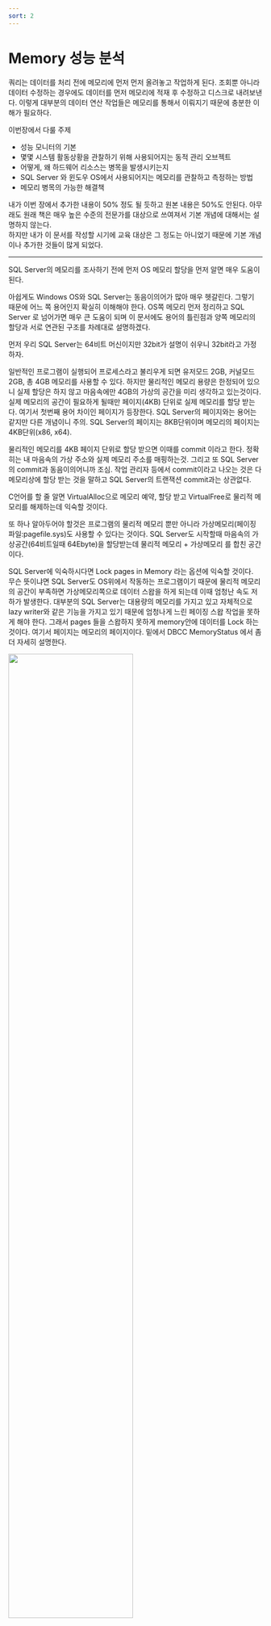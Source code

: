 ```yaml
---
sort: 2
---
```


# Memory 성능 분석
쿼리는 데이터를 처리 전에 메모리에 먼저 먼저 올려놓고 작업하게 된다. 조회뿐 아니라 데이터 수정하는 경우에도 데이터를 먼저 메모리에 적재 후 수정하고 디스크로 내려보낸다. 
이렇게 대부분의 데이터 연산 작업들은 메모리를 통해서 이뤄지기 때문에 충분한 이해가 필요하다.

이번장에서 다룰 주제

* 성능 모니터의 기본
* 몇몇 시스템 활동상황을 관찰하기 위해 사용되어지는 동적 관리 오브젝트
* 어떻게, 왜 하드웨어 리소스는 병목을 발생시키는지
* SQL Server 와 윈도우 OS에서 사용되어지는 메모리를 관찰하고 측정하는 방법
* 메모리 병목의 가능한 해결책

내가 이번 장에서 추가한 내용이 50% 정도 될 듯하고 원본 내용은 50%도 안된다. 아무래도 원래 책은 매우 높은 수준의 전문가를 대상으로 쓰여져서 기본 개념에 대해서는 설명하지 않는다.  
하지만 내가 이 문서를 작성할 시기에 교육 대상은 그 정도는 아니었기 때문에 기본 개념이나 추가한 것들이 많게 되었다.

----------------------------

SQL Server의 메모리를 조사하기 전에 먼저 OS 메모리 할당을 먼저 알면 매우 도움이 된다.  

아쉽게도 Windows OS와 SQL Server는 동음이의어가 많아 매우 헷갈린다. 그렇기 때문에 어느 쪽 용어인지 확실히 이해해야 한다.
OS쪽 메모리 먼저 정리하고 SQL Server 로 넘어가면 매우 큰 도움이 되며 이 문서에도 용어의 틀린점과 양쪽 메모리의 할당과 서로 연관된 구조를 차례대로 설명하겠다.

먼저 우리 SQL Server는 64비트 머신이지만 32bit가 설명이 쉬우니 32bit라고 가정하자.

일반적인 프로그램이 실행되어 프로세스라고 불리우게 되면 유저모드 2GB, 커널모드 2GB, 총 4GB 메모리를 사용할 수 있다.
하지만 물리적인 메모리 용량은 한정되어 있으니 실제 할당은 하지 않고 마음속에만 4GB의 가상의 공간을 미리 생각하고 있는것이다.
실제 메모리의 공간이 필요하게 될때만 페이지(4KB) 단위로 실제 메모리를 할당 받는다. 여기서 첫번째 용어 차이인 페이지가 등장한다.
SQL Server의 페이지와는 용어는 같지만 다른 개념이니 주의. SQL Server의 페이지는 8KB단위이며 메모리의 페이지는 4KB단위(x86, x64).

물리적인 메모리를 4KB 페이지 단위로 할당 받으면 이때를 commit 이라고 한다. 정확히는 내 마음속의 가상 주소와 실제 메모리 주소를 매핑하는것. 그리고 또 SQL Server의 commit과 동음이의어니까 조심. 작업 관리자 등에서 commit이라고 나오는 것은 다 메모리상에 할당 받는 것을 말하고 SQL Server의 트랜잭션 commit과는 상관없다.

C언어를 할 줄 알면 VirtualAlloc으로 메모리 예약, 할당 받고 VirtualFree로 물리적 메모리를 해제하는데 익숙할 것이다.

또 하나 알아두어야 할것은 프로그램의 물리적 메모리 뿐만 아니라 가상메모리(페이징 파일:pagefile.sys)도 사용할 수 있다는 것이다. SQL Server도 시작할때 마음속의 가상공간(64비트일때 64Ebyte)을 할당받는데 물리적 메모리 + 가상메모리 를 합친 공간이다.  

SQL Server에 익숙하시다면 Lock pages in Memory 라는 옵션에 익숙할 것이다.  
무슨 뜻이냐면 SQL Server도 OS위에서 작동하는 프로그램이기 때문에 물리적 메모리의 공간이 부족하면 가상메모리쪽으로 데이터 스왑을 하게 되는데 이때 엄청난 속도 저하가 발생한다. 대부분의 SQL Server는 대용량의 메모리를 가지고 있고 자체적으로 lazy writer와 같은 기능을 가지고 있기 때문에 엄청나게 느린 페이징 스왑 작업을 못하게 해야 한다. 그래서 pages 들을 스왑하지 못하게 memory안에 데이터를 Lock 하는것이다. 여기서 페이지는 메모리의 페이지이다.
밑에서 DBCC MemoryStatus 에서 좀더 자세히 설명한다.

<img src = "image/TaskManager.png" width="70%">  

작업 관리자의 Commit Size라는 열에서 실제 SQL Server가 차지하고 있는 메모리 용량을 볼수 있다. 여기의 commit 도 메모리의 용어.  
제목 열을 오른쪽 클릭하면 select column 이 나오고 commit size 항목도 추가해야 볼수 있음

-------------------------------------------------------------------------------------------------------------------

## 2.1 성능 모니터
성능 모니터는 CPU, Memory, Disk, Network의 자세한 활동 데이터를 측정하는 Windows OS의 기본 도구이다.
또한 SQL Server 2014에서는 추가적인 기능을 성능 모니터를 통해 사용 가능하기도 한다.  
단 VM에서 측정하는 값은 논리적인 VM 각각의 데이터이기 때문에 물리적 서버의 데이터가 아니다. 정확한 데이터가 아니기 때문에 주의.

시스템 실시간 활동데이터를 그래프로 바로 볼 수도 있고, data collector set 이라는 파일로 저장할 수도 있다.  
실서버에서는 파일로 저장하는게 오버헤드가 더 적기 때문에 보다 선호하는 방법. 

명령도구(cmd.exe)에서 perfmon 이라고 치면 성능 모니터가 실행됨.

## 2.2 동적 관리 오브젝트
내부적으로 동적관리오브젝트(DMO)를 사용하는 동적관리뷰(DMV)와 동적 관리함수(DMF)라는 형태로 SQL Server에서도 성능모니터의 실시간 스냅샷 데이터를 제공한다.

sys.dm_os_performance_counters dmv는 쿼리로 SQL Server의 카운터를 쿼리로 볼수 있게 해준다. 아래는 Login/sec 예제
```sql
SELECT cntr_value
    , cntr_type
FROM sys.dm_os_performance_counters
WHERE object_name = 'SQLServer:General Statistics'
    AND counter_name = 'Logins/sec';
```        
이때 cntr_value 는 현재까지 누적치이고 cntr_type은 각각의 카운터를 가르키는 정수값이다. [여기](https://docs.microsoft.com/ko-kr/windows/win32/wmisdk/wmi-performance-counter-types?redirectedfrom=MSDN) 서 참조 가능

sys.dm_os_wait_stats 는 다양한 대기 상태의 누적치. 대기상태를 아는 것은 병목의 원인을 알수있는 가장 쉬운 방법이다.
```sql
SELECT TOP (10) dows.*
FROM sys.dm_os_wait_stats AS dows
ORDER BY dows.wait_time_ms DESC;
```

Microsoft에서 [대기상태](http://bit.ly/1e1I38f) 찾기.


## 2.3 하드웨어 리소스 병목
일반적으로 다음 4개의 하드웨어 리소스를 살펴보고 병목을 알수 있다.
* 메모리
* Disk I/O
* CPU
* Network

### 병목 알아내기
하드웨어 리소스간의 병목에는 서로 밀접한 관계가 있다. 예를 들면 CPU병목은 과도한 페이징(메모리 병목)이나 디스크 속도 저하(디스크병목)같은 증상도 동시에 유발한다.
또한 시스템 메모리가 부족할때도 과도한 페이징이 디스크에 엄청난 압박을 가한다. 이때 CPU를 더 빠른 것으로 교체하는것은 약간의 좋은 해결책이 될수 있겠지만 최적의 방법은 아니다. 메모리 증설이 디스크/CPU의 압박을 줄여주기 때문에 좀더 적절한 해결방법이다.
    
    병목 식별 방법
    - 가장좋은 방법 : 처리를 완료하기 위해 한 리소스가 다른 리소스를 기다리는지 알아내는 법
    - 두번째 방법 : 응답시간과 용량을 조사해 알아내기
         예를 들면 벤더가 제시한 대역폭과 용량을 알기. 그 이상을 넘으면 과도한 로드라고 할수 있다. 

    모든 하드웨어 리소스가 쿼리로 조회 가능한 성능 카운터들을 가지고 있는건 아니지만 사용을 표시하는 카운터는 대부분의 리소스에 존재.

    예) 메모리는 그러한 카운터는 없지만 큰 숫자의 하드 페이지 폴트는 물리적 메모리의 한계가 부족하다는 것을 의미. (pages/sec, page faults/sec) 

    CPU나 디스크과 같은 다른 리소스들도 대부분 queue 수치 카운터가 존재한다.

병목 해결 방법


    일단 병목을 발견하면 다음 두가지 방법중 하나를 선택할 수 있다.
        - 하드웨어 리소스를 증설
        - 리소스를 사용하는 방법을 교정(쿼리 튜닝과 같은)



## 2.4 메모리 병목 분석
메모리 병목 현상은 시스템의 다른 리소스에도 문제를 발생.  

    예) SQL Server가 버퍼 캐시가 부족하게 되면
        - SQL Server의 프로세스(lazy writer같은)는 충분한 여유 내부 메모리페이지를 유지하기 위하여 과도하게 작동한다.
        - 이는 과도한 CPU 사용률
        - 메모리 페이지를 디스크에 쓰려하는 추가적인 물리적 disk I/O를 발생

* SQL Server 메모리 관리
    SQL Server의 메모리 구성
        - 데이터베이스용 메모리
        - 데이터용 메모리 요구사항
        - 쿼리 실행계획
        - 버퍼풀이라고 불리는 대량의 메모리 풀

메모리 풀은 8KB 버퍼들의 컬렉션.
데이터 페이지, 플랜 캐시 페이지, 프리 페이지와 같은 다양한 페이지 존재
SQL server는 동적으로 메모리 풀 크기를 늘리거나 줄임.

<img src = "image/MemoryConfig2.png" width="60%">   

SSMS에서 세팅방법 서버등록정보/메모리


동적 메모리 범위 두개의 구성 정보. 

    * Minimum(MB) : "min server memory". 메모리 풀의 희망하는 가장 낮은 값. 일단 메모리 풀이 최소값과 같은 크기에 도달하면
                    SQL Server는 메모리 풀의 페이지를 계속 커밋 할 수 있지만 최소값보다 작게는 축소 할수 없다.
    * Maximum(MB) : "max sserver memory". 메모리 풀의 희망하는 최대 값 . 이러한 구성 설정은 즉시 적용되며 다시 시작할 필요가 없습니다. 

    보통 Min 값은 디폴트로 놓고 max값만 조절한다.

    - 예
    a. OS 메모리 용량이 128GB일때 Min 을 1GB 로 잡고 Max를 110GB로 잡는다면
    b. 처음 SQL Server가 기동되면 매우 적은 몇MB상태일 것이다.
    c. 사용이 늘게되면 점점 메모리 사용이 늘게 될것이고 어느 순간 1GB를 넘는다
    d. 점점 사용이 늘다가 최대값인 110GB까지 사용하게 되는 날도 있다.
    e. 최대 110GB 는 넘지 않다가 서비스가 망해서 SQL Server도 점점 사용량이 준다.
    f. 하지만 1GB 가 min이기 때문에 그 이하로는 떨어지지 않는다


Microsoft는 동적 메모리 권장을 사용하도록 권장.  

    * min server memory는 0.
    * Max server memory는 OS에 약간의 memory 허용치를 놔두게.
        8~16GB 메모리 일 경우 OS메모리는 2~4GB 여유. 일반적으로는 5GB ~ 10GB 정도 빼준다.

최소 서버 메모리가 0 인 SQL Server에 동적 메모리 구성을 사용하는 것이 좋습니다.  
최대 서버 메모리는 시스템의 단일 인스턴스를 가정하여 운영 체제에 일부 메모리를 허용하도록 설정됩니다.

운영 체제의 메모리 양은 시스템 자체에 따라 다릅니다. 
메모리의 경우 약 2GB-4GB를 OS에 남겨 두어야합니다. 서버의 메모리 양이 증가함에 따라
OS에 더 많은 메모리를 할당합니다.

SQL Server 의 메모리는 크게 데이터페이지와 프리페이지가 있는 버퍼풀 메모리와 쓰레드, DLL들, 연결된 서버들 등등이 있는 비버퍼 메모리로 나눠진다.
대부분은 버퍼풀이 차지. 그러나 버퍼풀 그 너머 영역(private bytes라고 알려진)까지 얻을 수 있긴 하지만 일반적으로 버퍼풀 모니터링하는 정상적인 절차에 걸리지 않기 때문에 메모리 압박을 유발 할수도 있다.
이런 상황이 의심스럽다면 Process:sqlserver:Private Bytes 와 SQL Server: Memory Manager: Total Server Memory 를 비교해보자

sp_configure 를 이용해 min server memory와 max server memory를 설정할 수 있다. 
```sql
EXEC sp_configure 'show advanced options', 1;
GO

RECONFIGURE;
GO

EXEC sp_configure 'min server memory';
EXEC sp_configure 'max server memory';
```

| name                   | minimum  | maximum       |config_value   |run_value  |
|:---:                   |:----:    |:----          |:----          |:----      |
| min server memory (MB) | 0        | 2147483647    | 0             | 16        |

| name                  | minimum   | maximum       |config_value   |run_value  |
|:---:                  |:----:     |:----          |:----          |:----      |
| max server memory (MB)| 128       | 2147483647    | 102400        | 102400    |

min server memory의 값이 0MB 이고 max server memory가 2147483647MB인것에 주의  
max server memory를 10GB, min server memory를 5GB 로 세팅하는 예제

```sql
USE master;
EXEC sp_configure 'show advanced option', 1;
RECONFIGURE;
exec sp_configure 'min server memory (MB)', 5120;
exec sp_configure 'max server memory (MB)', 10240;
RECONFIGURE WITH OVERRIDE;
```
show_advanced option을 1로 킨 다음에 세팅해야 정상적으로 완료됨.
sys.configuration 뷰를 통해서도 메모리 세팅 값을 조회할수 디다.


### * 메모리를 분석할수 있는 성능 모니터 카운터

| 오브젝트                  | Counter                   | 설명                                          |값                                     |
|:---                       |:----                      |:----                                          |:----                                  |
| Memory                    | Availble Bytes            | 물리적 메모리의 여유 용량                     | 102400                                |
|                           | Pages/sec                 | 초당 하드 페이지 폴트 수                      | 보통 평균 < 50. 베이스라인 참고       |
|                           | Page Faults/sec           | 총 페이지 폴트(소프트 + 하드)                 | 베이스라인 참고                       |
|                           | Page Input/sec            | input page faults(디스크에서 읽기)            |                                       |
|                           | Page Output/sec           | output page faults(디스크에 쓰기)             |                                       |
| Paging File               | Paging File %Usage Peak   | 메모리 페이징 파일 사용률   최대 수치         |                                       |
|                           | Paging File: %Usage       | 메모리 페이징 파일 사용률                     |                                       |
| SQLServer:Buffer Manager  | Buffer cache hit ratio    | 버퍼 캐시의 데이터를 쓰는 비율                |                                       |
|                           | Page Life Expectancy      | 버퍼캐시에 머무루는 시간(초)                  | 베이스라인  비교                      |
|                           | Checkpoint Pages/sec      | 체크포인트로 초당 디스크 쓰기 페이지수        | 평균 < 30. 단 베이스라인과 비교필요   |
|                           | Lazy writes/sec           | 버퍼에서 날라간 더티 페이지수                 | 평균 < 20. 단 베이스라인과 비교필요   |
| SQLServer:Memory Manager  | Memory Grants Pending     | 메모리 그랜트를 기다리는 프로세스 수          | 평균 0                                |
|                           | Target Server Memory (KB) | SQL Server 가질수있는 최대 물리메모리 용량    | 물리적 메모리 크기에 근접해야         |
|                           | Total Server Memory (KB)  | SQL Server의 현재 물리 메모리 용량            | Target Server Memory (KB)에 근접해야  |
| Process                   | Private Bytes             | 다른 프로세스와 공유하지 않는 이 프로세스만의 메모리 사이즈 |                         |


메모리와 디스크 I/O 간에는 밀접한 관계가 있다. 메모리 문제라고 생각했던게 사실 디스크 I/O때문 일수도 있음. 

### * Available Bytes  
    OS 메모리의 여유 용량. "Available Kbyte", "Available MByte" 도 사용가능. 이 카운터 수치가 너무 낮으면 안됨. 
    SQL Server가 동적 메모리 관리를 사용하도록 구성되어 있다면 이 값은 Windows API에 의해 조절된다.

### * Pages/Sec, Page Faults/Sec    
페이지 폴트 : 프로그램(윈도우 프로세스)이 필요한 데이터가 자기만의 물리적 메모리상의 공간인 Working Set에 없을 경우 발생.

    - 소프트 페이지 폴트 : 필요한 데이터가 물리적 메모리의 다른 공간에 있어서 거기서 찾을 수 있으면
    - 하드 페이지 폴트   : 데이터를 하드 디스크에서 찾아야 하는 경우

하드 페이지 폴트의 성능 향상을 위해 SSD를 쓰긴 하지만 그래도 밀리세컨트 단위인데 메모리는 나노세컨드, 비교 불가

    - Pages/sec : 하드페이지 폴트를 해결하기 위해 디스크에 읽고 쓰는 초당 페이지 수이다. (x86,x64에서 페이지는 4KB 단위).
    - Page Faults/sec : 소프트 페이지 폴트 + 하드 페이지 폴트 = 전체 폴트 초당 총 페이지 수.
                        총 페이지 폴트는 데이터 로드의 주된 요소이고 성능 이슈의 직접적인 지표는 아니다.

Pages/sec으로 표시되는 "하드 페이지 폴트"는 꾸준하게 보통보다 낮아야 한다. 디스크와 메모리의 종류, 속도, 용량 등등 시스템의 다양한 변수가 있기 때문에 얼마가 보통이고 얼마가 문제인지 판단 할수 있는 절대적인 기준 수치는 없다. 
    
    Pages/sec 수치가 높다면 "Pages Input/sec"과 "Pages Output/sec" 으로 나눠 좀 더 세부적으로 조사해야 한다.

    - Pages Input/sec : 디스크에서 읽기. input page 동안만 어플리케이션이 대기.
    - Pages Output/sec : 디스크에 쓰기. 항상 부하가 되는 건 아니고 Page output은 보통 어플리케이션 더티 페이지(디스크에 다시 쓰여지는)로 표현.
                         디스크 로딩 이슈가 발생할 때만 문제의 원인이 된다.

Process:Pages Faults/sec 을 통해 어떤 프로세스가 높은 Pages/sec의 원인인지 최종 범인을 확정. Process 오브젝트는 프로세스 별로 성능 데이터 수치 측정.
SQL Server의 기본 프로세스 명은 "sqlservr".  Memory:Pages/sec 수치가 높지 않다면 Process(sqlservr):Pages Faults/sec 은 높아도 크게 의미있지 않다. 소프트페이지 폴트만 발생하는 것이기 때문에.  
Pages/sec은 일반적으로 0에서 10000 까지 볼수 있기 때문에 매우 넓은 범위에 걸쳐 있다. 그렇기 때문에 보통상태의 수치가 얼마인지 베이스라인 측정 작업을 평소에 해 놓아야 한다.

    정리하자면
    - os 단위
    >> page fault (Pages Faults/sec)  --- soft page fault
    >>                               |
    >>                               --- hard page fault(pages/sec) --- Pages Input/sec
    >>                                                              |
    >>                                                              --- Pages Output/sec

    - process 단위
    >> Process(sqlservr) -- Pages Faults/sec
    
       프로세스 단위에는 Pages Input/sec, Pages Output/sec 카운터가 없다.

### * Paging File %Usage, Page File %Usage
윈도우의 모든 메모리는 물리적 메모리만이 아니다. 가상메모리(페이징파일)도 존재하는데 필요할때 물리적 메모리와 데이터를 스왑한다. 이 카운터로 얼마나 자주 스와핑이 발생하는지 이해할 수 있다. 보통은 SQL Server가 아니고 Windows OS에서 수행된다. 하지만 충분하지 않은 가상메모리는 SQL Server까지 영향을 미친다. 이 수치는 SQL Server상의 메모리 압박이 내부적 또는 외부적인지 이해하기 위해 수집된다. 외부의 메모리 압박이라면 SQL Server 이외의 어떤 요소가 문제인지 OS 단에서 확인할 필요가 있다.

### * Buffer Cache Hit Ratio
버퍼 캐시는 메모리상에서 존재하는 데이터의 버퍼 풀이다.  
종종 SQL Server 메모리 구조에서 가장 큰 부분을 차지하며 이 카운터는 OLTP 시스템에서는 가능한 높아야 한다. 대부분의 프로덕션 서버에서는 99%.
낮은 Buffer Cache Hit Ratio은 필요한 데이터가 버퍼 캐시 밖(하드디스크)에 존재함을 의미.
낮은 경우는 SQL Server에 처음에 워밍업할, 메모리 부족일 경우만 발생

버퍼 캐시 적중률이 계속 낮은 수치일 경우
    - 물리적 메모리 증설
    - 적절한 인덱스 추가 or 쿼리 튜닝

만약 리포팅 시스템, DW같은 OLAP성 작업이라면 쿼리 하나하나가 매우 대량의 데이터를 메모리에 올리고 사라지고 하는게 일반적이기 때문에 이 때문에 낮은 수치를 보여지는게 정상.
또한 얼마만큼의 권장 수치 존재치 않지만 대부분 OLTP는 99% 근처.

### * Page Life Expectancy(PLE)
메모리가 부족한지 아닌지 판단해야 하는 경우 가장 먼저 Page Life Expectancy. 

SQL Server 데이터 페이지(8K)를 메모리에 적재한 후 삭제되지 않는 평균 시간(초 단위). 이 수치가 놎은 경우 OLTP 시스템에서 유리. 이 수치가 낮다면 메모리 압박 상태.
버퍼캐시에 필요한 데이터가 존재한다면 시간이 오래걸리는 디스크 조회 작업을 안할수 있기 때문에 PLE 수치는 계속 오르게 된다.

OLAP성 작업(DW, 마트, 리포팅 서버 등등)은 대량 데이터를 끊임없이 디스크에서 메모리로 퍼올리기 때문에 보통 이 값이 낮다.      

권장하는 절대적 수치는 없다. 하지만 과거 MS에서 300초(5분)이상 되어야 한다고 권고했었던 적이 있는데 그게 20년전이었고 일부 MS문서에도 아직 300으로 남아 있다. 그렇기에 최근까지도 300이 절대적인 수치라고 알고 있는 사람이 많다.

결론부터 말하지만 현재 300은 너무 작은 값이다. 최근 몇 년간 하드웨어/메모리의 사양이 급격하게 증가했기 때문에 현실적인 조정된 새 기준이 필요하다.
외국 유명 SQL Server 엔지니어는 1200(20분) 이라는 사람도 있던데 개인적으로 정답은 아니지만 근접한 답은 된다고 생각된다.
베이스라인 작성과 Lazy Write/sec 수치와 같이 고려해야 최종 판단 필요.
NUMA도 잘 지원하는데 다음과 같다.

    - 해당 SQL Server의 인스턴스의 PLE가 알고 싶다면
        Buffer Manager: Page Life Expecany
    - 각 NUMA 노트의 PLE 알고 싶다면
        Buffer Node: Page Life Expecany
    

### * Checkpoint Pages/Sec  
SQL Server 엔진은 성능상의 이유로 변경 내용이 있을 때마다 메모리(버퍼캐시)에서 데이터 페이지를 수정하며 이러한 페이지를 바로 디스크에 기록하지는 않는다. 메모리상에서만 변경되고 디스크에 기록되기 전의 데이터베이스 페이지를 "더티 페이지".  
Checkpoint Pages/Sec 카운터는 체크포인트로 인해 메모리에서 디스크로 이동하는 더티 페이지들의 초당 숫자.  
대부분의 경우 30보다 낮아야 한다. 이보다 높은 수치는 메모리 버퍼에 더티 페이지로 표시된 페이지들이 많다는 것을 의미한다.
    
이 수치가 높으면 시스템에 쓰기 작업이 많고 I/O 문제 발생할 가능성 많음.
```sql
SELECT *
FROM sys.configurations
where name like 'recovery interval%'
GO
/*
    configuration_id  name                     value  minimum  maximum  value_in_use  description                           is_dynamic  is_advanced
    ----------------  -----------------------  -----  -------  -------  ------------  ------------------------------------  ----------  -----------
    101               recovery interval (min)  0      0        32767    0             Maximum recovery interval in minutes  1           1
*/
```

"recovery intervals" SQL 서버 범위의 체크포인트 주기를 결정하는 값이다.  
기본값은 0이고 60초 단위로 체크포인트를 수행한다는 뜻이다. 이 때를 "자동 체크포인트"라고 부른다.

SQL Server 2012부터는 "간접 체크포인트" 라고 부르는 데이터베이스 단위로 체크포인트 주기 결정 기능이 추가되었다.
```sql
SELECT database_id, name AS DBName, target_recovery_time_in_seconds
FROM sys.databases
WHERE name = 'AdventureTime'
GO
/*
    database_id  DBName            target_recovery_time_in_seconds
    -----------  ----------------  -------------------------------
    6            AdventureTime     0
*/
```    
"target_recovery_in_seconds" 값으로 데이터베이스 단위로 체크포인트 주기를 결정할 수 있게 된다. 기본값은 0이고 이 때는 서버 구성을 따른다는 의미.  만약 이 값이 0이 아니라면 서버 설정은 무시하고 데이터베이스 쪽 설정이 우선된다.  
2016버전부터는 데이터베이스 설정이 우선이고 기본값은 60초이다. 단 지금 예제 서버는 2014 버전이기 때문에 0으로 표시돤다.
    

![캡처](image/Checkpoint.png)  
수치를 보면 알 수 있듯이 이 SQL Server는 쓰기 작업이 매우 많은 서버이다.  
여기서 SQL 서버의 "recovery interval" 도 0이고 Database의  target_recovery_time_in_seconds 값도 0이니  서버쪽 옵션을 따라 60초마다 체크포인트가 발생하는 것을 알 수 있다.  
"Checkpoint Pages/Sec" 가 30을 넘기 때문에 메모리상의 더티 페이지가 많이 발생하고 메모리와 디스크I/O의 성능 이슈가 발생할 가능성이 높다.  
잘 안보이지만 파란색 선이 디스크의 평균 write 카운터이다. 정확히 1분마다 체크포인트 발생과 동시에 I/O가 치솟는 것을 알 수 있다.  
1분마다 발생하는 과도한 I/O를 60초에 나누어 고르게 분산되도록 조정해야 한다. 
target_recovery_in_seconds값을 60보다 차츰 줄여 가면서 I/O가 고르게 분포하게 되는 수치를 정하는게 목적이다.

참고      
[Database checkpoints – Enhancements in SQL Server 2016](https://www.sqlshack.com/database-checkpoints-enhancements-sql-server-2016/)

### * Lazy Writes/sec  
Lazy Writer 프로세스에 대해 먼저 알아야 한다.      

SQL Server는 쿼리 작업전에 메모리 버퍼 캐시의 빈공간(free page)를 확보해야 하는데 여유 공간이 부족하게 되면 버퍼 캐시에서 오래된 데이터 페이지들을 삭제하여 공간을 확보하게 된다. 이 때 클린 페이지과 더티 페이지가 같이 삭제 되는데 이 중에서 더티 페이지를 디스크에 기록하고 버퍼 캐시에서 지우는 것을 Lazy Write라고 한다.

    메모리의 버퍼 캐시에 더티페이지 존재
        --> Lazy Writer 프로세스가 주기적으로 버퍼 캐시에서 충분한 여유공간 있는지 체크
            --> 여유 공간 확보위해 오래된 페이지들(클린 페이지 + 더티 페이지) 공간이 비워지게 되며 이 때 더티 페이지
                    lazy writer프로세스에 의해 디스크에 쓰여지고 공간 비워줌.

```sql
-- 더티 페이지 수 체크
SELECT db_name(database_id) AS 'Database',count(page_id) AS 'Dirty Pages'
FROM sys.dm_os_buffer_descriptors
WHERE is_modified =1
GROUP BY db_name(database_id)
ORDER BY count(page_id) DESC
```
주요 메모리 카운터 수치는 다음과 같이 차례대로 변한다.

    Lazy Writes/sec 이 20 이상 지속
        --> Page Life expectancy 값이 계속 저하됨
            --> Disk I/O가 계속 늘어남(메모리에서 데이터 버퍼가 사라지고 디스크에서 메모리로 계속 신규 데이터를 퍼올리기 때문에)
                --> CPU 사용률이 증가함   

    메모리 문제가 1차적 원인이었지만 Disk나 CPU의 성능이 하락하기 때문에 실제적으로 원인을 찾기 어려울 수 있다.

더티페이지를 디스크에 기록하는 것은 Lazy writer와 Checkpoint가 동일하지만 다음과 같은 차이가 있다.
```
    a. 체크포인트 : 더티페이지가 디스크에 기록된 후에도 클린 페이지 상태로 버퍼 캐시에 계속 존재
    b. Lazy Writer: 더티페이지를 디스크에 쓰는 것은 체크포인트와 동일하지만 이 후 버퍼 캐시에서 사라짐.
                    또한 SQL Server의 메모리를 OS에 반환하는 것도 임무 중 하나.
```

![캡처](image/LazyWrite.PNG)  
이 SQL Server는 현재 매우 좋지 않은 상황이다.  
빨간색 원에서 PLE 수치가 0으로 떨어지는데 잘 보면 Lazy Write도 순간적으로 80까지 기록.  
20이상이면 문제가 있다고 했는데 80까지 기록했으니 안 좋다. PLE 다운의 원인을 해결하면 Lazy Write도 정상화 될 것으로 판단 할 수 있다.

    위의 상황을 쉽게 설명
    a. 대량의 데이터 작업이 필요한 신규 쿼리가 실행이 된다.
    b. SQL Server는 디스크에서 대량의 신규 데이터를 퍼 올리는데 메모리 버퍼 캐시의 빈 공간이 여의치 않다.
    c. SQL Server는 버퍼 캐시에 입주하고 있는 페이지들 중에서 오래된 놈들 위주로 빨리 방빼라고 재촉을 한다.
    d. 이 때 PLE 값이 급격히 하락
    e. 클린 페이지들이야 동일 원본이 디스크에 있기 때문에 버퍼 캐시에서만 삭제하면 되지만 더티 페이지들은 checkpoint가 아직
       안 왔기 때문에 일단 하드 디스크에 쓰는 작업을 먼저 수행해야 한다.
    f. 이 때 디스크 쓰기 I/O가 급증하고 쓰기 작업은 cpu도 많이 소모하기 때문에 디스크, CPU 상황까지 안좋게 된다.
       Lazy Write/sec 도 급증
    g. 디스크 I/O는 메모리에 비해 속도가 많이 느리기 때문에 SQL Server는 재촉을 하지 디스크 I/O는 느리지 속이 타는 상황이 발생.
       즉 병목현상이 발생
    f. 겨우 겨우 디스크에 기록하게 되며 더티 페이지까지 버퍼 캐시에서 방 빼기 완료.
    g. 신규 쿼리를 위한 새로운 데이터들이 버퍼 캐시에 올라오기 때문에 PLE 값도 서서히 오르기 시작

### * Memory Grants Pending
SQL Server 메모리를 할당 받기 위해 대기하고 있는 그 시점의 sql 세션들 갯수. 이 값이 높으면 버퍼 메모리가 부족하다는 뜻이다.
정상 상태의 대부분 프로덕션 서버에서는 메모리 버퍼 캐시가 부족하지 않기 때문에 이 값이 계속 0으로 표시된다.
하지만 메모리 부족상태에가 되면 Lazy Write가 메모리를 비워주는 것을 기다려야 하는데 이때 수치가 상승하게 된다.

실시간으로 이 값을 판단하는 또 다른 방법은 sys.dm_exec_query_memory_grants(메모리 부여를 요청하고 메모리 부여 대기하고 있는 모든 쿼리 정보) DMV를 확인 해 보는 것이다. grant_time 컬럼값이 null이면 여전히 메모리 할당을 기다리고 있다는 표시.
쿼리들이 실행 대기하고 상태, 보통 "쿼리 타임아웃"을 트러블슈팅하기 위해 사용된다.
```sql
다음 시나리오 확인
    a. sys.dm_os_memory_clerks, sys.dm_os_sys_info 를 통해 전체 시스템 메모리 상태 확인
    b. sys.dm_os_memory_clerks의 type = 'MEMORYCLERK_SQLQERESERVATIONS' 에서 해당 쿼리 실행 메모리 예약을 확인
    c. sys.dm_exec_query_memory_grants 대기하고 있는 쿼리 확인

        SELECT *
        FROM sys.dm_exec_query_memory_grants
        WHERE grant_time is null
        
        대부분의 대기 형식이 RESOURCE_SEMAPHORE

    d. sys.dm_exec_query_plan 을 사용하여 tsql으로 메모리 부여를 사용하는 쿼리의 캐시 검색

        -- retrieve every query plan from the plan cache  
        USE master;  
        GO  
        SELECT * FROM sys.dm_exec_cached_plans cp
        CROSS APPLY sys.dm_exec_query_plan(cp.plan_handle);  
        GO 

    e. sys.dm_exec_requests 를 사용하여 메모리 사용량이 많은 쿼리 자세히 검색  

        --Find top 5 queries by average CPU time  
        SELECT TOP 5 total_worker_time/execution_count AS [Avg CPU Time],  
        plan_handle, query_plan   
        FROM sys.dm_exec_query_stats AS qs  
        CROSS APPLY sys.dm_exec_query_plan(qs.plan_handle)  
        ORDER BY total_worker_time/execution_count DESC;  
        GO  

```

참고      
[sys.dm_exec_query_memory_grants](https://docs.microsoft.com/ko-kr/sql/relational-databases/system-dynamic-management-views/sys-dm-exec-query-memory-grants-transact-sql?view=sql-server-ver15)

### * Target Server Memory (KB) and Total Server Memory (KB)
Target Server Memory (KB) :  SQL Server가  사용하길 원하는 동적 메모리의 양
Total Server Memory(KB) : 현재 SQL Server에 할당된 메모리 용량이며 보통의 전용 SQL Server라면 매우 높은게 일반적.

Total Server Memory (KB)가 Target Server Memory (KB)보다 심하게 낮다면 
    - SQL Server의 메모리 요구량이 낮거나
    - max server memory 구성 값이 매우 낮게 세팅되어 있는 경우이다.
    - SQL Server가 시동중


5000 이상의 대량 여유 페이지들이 존재하는지 확인하여 낮은 메모리 요구상태인지 알 수 있다.

## 2.5 추가적인 메모리 모니터링 도구
상당히 많은 결과셋이 나오고 어떤 결과들은 NUMA 노드별로 표시된다. 이중 기본적인 2개의 결과만 살펴보자


### DBCC MEMORYSTATUS

| Process/System Counts             | Value                         |
|:---                               |:----                          |
| Available Physical Memory         | 22234664960                   |
| Available Virtual Memory          | 22234661393228433080324960    |
| Available Paging File             | 21294985216                   |
| Working Set                       | 4612734976                    |
| Percent of Committed Memory in WS | 100                           |
| Page Faults                       | 434072664                     |
| System physical memory high       | 1                             |
| System physical memory low        | 0                             |
| Process physical memory low       | 0                             |
| Process virtual memory low        | 0                             |
	

```
첫번째 결과를 해석하면 다음과 같다.

- Available Physical Memory         : 현재 여유 용량은 약22GB (22234664960)
- System physical memory high       : 1은 true. 시스템의 물리적 메모리 용량이 많다는 뜻
- Working Set                       : 메모리 작업집합은 4.5GB.
- Percent of Committed Memory in WS : 100%이니까 Working Set안에 Commit(할당)이 완전히 되었다는 뜻. 하지만 SQL Server는 WS이 아니고
                                       별도의 Commit 메모리(Private memory)안에 버퍼풀을 유지한다. 그렇기 때문에 이 값은 의미 없음.
                                       위 말도 맞는 완전히 맞는 말이 아니다. 이상하게도 Windows OS는 다른 용어를 같은 의미로 쓰는 경우가 많다.
                                       시간되면 뒤에서 설명하겠다.
- Page Faults                       :                                  
```

두번째 결과는 다음과 같다

| Memory Manager            | KB            |
|:---                       |:----          |
|VM Reserved	            | 1380519060    |
|VM Committed	            | 5353596       |
|Locked Pages Allocated	    | 99504004      |
|Large Pages Allocated	    | 858112        |
|Emergency Memory	        | 1024          |
|Emergency Memory In Use    | 16            |
|Target Committed	        | 104857600     |
|Current Committed	        | 104857600     |
|Pages Allocated	        | 88486280      |
|Pages Reserved	            | 3888          |
|Pages Free	                | 166416        |
|Pages In Use	            | 25631320      |
|Page Alloc Potential	    | 73983400      |
|NUMA Growth Phase	        | 2             |
|Last OOM Factor	        | 0             |
|Last OS Error	            | 0             |

```
두번째 결과를 해석하면 
    * Locked Pages Allocated : 이 서버는 Lock page in Memory 설정을 해 놓은 서버이고
                                현재 99GB가 Locked pages로 메모리상에 존재
    * Target Committed      : 104GB. 여기서 메모리 할당의 commit.  성능 카운터의 Target Server memory
    * Current Committed     : 104GB. 성능 카운터의 Total Server memory    
    * NUMA Growth Phasㅕ    : NUMA 노드는 2개                         
```

더 자세한 것은 [DBCC MEMORYSTATUS로 SQL Server 메모리 사용조사](https://docs.microsoft.com/ko-KR/troubleshoot/sql/performance/dbcc-memorystatus-monitor-memory-usage)

### 동적 관리 객체(Dynamic Management Objects)
메모리 병목상황에서 가장 자구 사용되는 3개의 DMV과
인메모리 OLTP 메모리 사용할때 2개의 DMV 

#### * sys.dm_os_buffer_descriptors
현재 SQL Server 버퍼 풀에 있는 모든 데이터 페이지에 대한 정보를 반환

```sql
-- 데이터별로 버퍼캐시 사용량
SELECT *
    , DirtyPageCount * 8 / 1024 AS DirtyPage_MB
    , CleanPageCount * 8 / 1024 AS CleanPage_MB
    , (DirtyPageCount * 8 / 1024) + (CleanPageCount * 8 / 1024) AS Total_MB
FROM
(
    SELECT
	    CASE
            WHEN database_id = 32767 THEN N'Resource Database'
            ELSE DB_NAME(database_id)
        END AS DBName
        , numa_node
	    , SUM(CASE WHEN (is_modified = 1) THEN 1 ELSE 0 END) AS DirtyPageCount
	    , SUM(CASE WHEN (is_modified = 1) THEN 0 ELSE 1 END) AS CleanPageCount
    FROM sys.dm_os_buffer_descriptors
    GROUP BY database_id, numa_node
) T
ORDER BY numa_node, DBName
GO

    DBNamed           numa_node  DirtyPageCount  CleanPageCount  DirtyPage_MB  CleanPage_MB  Total_MB
    ----------------  ---------  --------------  --------------  ------------  ------------  ---------
    APPLE             0          0               1353            0             10            10  
    GREEN_FRUIT       0          0               1654            0             12            12
    master            0          0               258             0             2             2
    model             0          0               41              0             0             0
    msdb              0          0               319             0             2             2
    PEPPER            0          0               38810           0             303           303
    ROSE              0          0               2370            0             18            18
    tempdb            0          0               448865          21            3506          3527
    TOMATO            0          0               1233            0             9             9
    APPLE             1          0               381             0             9             9
    GREEN_FRUIT       1          0               2370            0             18            18
    master            1          0               12              255           0             255
    model             1          0               24              0             0             0
    msdb              1          0               6               0             0             0
    PEPPER            1          0               102             13            0             0
    ROSE              1          0               29472           0             230           230
    tempdb            1          5737            21118           44            164           208
    TOMATO            1          14              23              0             0             0

    보면 NUMA 노드 0번과 1번의 버퍼캐시량이 틀리기 때문에 실제 디테일하게 NUMA 노드별로 확인하는게  
    정답이지만 대부분 비슷하기 때문에 평균 값으로 보는 경우가 대부분.


-- 현재 DB의 오브젝트별 버퍼 캐시 사용량
SELECT COUNT(*)AS cached_pages_count   
    ,name ,index_id   
FROM sys.dm_os_buffer_descriptors AS bd   
    INNER JOIN   
    (  
        SELECT object_name(object_id) AS name, index_id, allocation_unit_id  
        FROM sys.allocation_units au  
            INNER JOIN sys.partitions AS p   ON au.container_id = p.hobt_id AND (au.type = 1 OR au.type = 3)  
        UNION ALL  
        SELECT object_name(object_id) AS name, index_id, allocation_unit_id  
        FROM sys.allocation_units au  
            INNER JOIN sys.partitions AS p   ON au.container_id = p.partition_id AND au.type = 2  
    ) obj           ON bd.allocation_unit_id = obj.allocation_unit_id  
WHERE database_id = DB_ID()  
GROUP BY name, index_id   
ORDER BY cached_pages_count DESC;      

    cached_pages_count  name                    index_id
    ------------------  ----------------------  -----------
    1981787             AAAABBBCCCCC            1
    1126135             TTADBAC                 1
    569121              OK_TABLE                1
    433561              OK_TABLE                2
```

#### * sys.dm_os_memory_brokers
SQL Server의 대부분 메모리는 버퍼 캐시 부분이고 많은 프로세스들이 SQL Server안의 메모리를 소비한다. 이런 프로세스들이 자신들이 소비하는 메모리 할당 정보를 이 DMV를 통해서 노출한다. 메모리 병목 상황에서 어떤 프로세스들이 버퍼 캐시에서 가져오고 날리는지 리소스 소비 정보를 알수 있다.
```
SELECT *
FROM sys.dm_os_memory_brokers

    pool_id memory_broker_type                 allocations_kb allocations_kb_per_sec predicted_allocations_kb  target_allocations_kb
    ------- ---------------------------------- -------------- ---------------------- ------------------------  ---------------------
    1       MEMORYBROKER_FOR_CACHE             542560         -4502                  542560                    55034560
    1       MEMORYBROKER_FOR_STEAL             206328         0                      206328                    54698328
    1       MEMORYBROKER_FOR_RESERVE           0              0                      0                         54492000
    1       MEMORYBROKER_FOR_COMMITTED         16204904       0                      16204904                  70696904
    1       MEMORYBROKER_FOR_HASHED_DATA_PAGES 0              0                      0                         54492000
    1       MEMORYBROKER_FOR_XTP               2856           0                      2856                      54494856
    2       MEMORYBROKER_FOR_CACHE             8594736        66                     8595000                   63087000
    2       MEMORYBROKER_FOR_STEAL             52096          -326                   52096                     54544096
    2       MEMORYBROKER_FOR_RESERVE           37072          416                    19518976                  74010976
    2       MEMORYBROKER_FOR_HASHED_DATA_PAGES 0              0                      0                         54492000
    2       MEMORYBROKER_FOR_XTP               0              0                      0                         54492000    
```

자세한 것은 설명서를 찾아보고 중요한 내용만 설명한다

    * pool_id : SQL Server의 기본 리소스 관리자의 풀인 (default:0, internal:1) 표시. 리소스 풀을 추가하면 여기서도 표시됨    
    * memory_broker_type : 3개의 브로커인
        MEMORYBROKER_FOR_CACHE : 캐시된 오브젝트 메모리 양. (버퍼 풀 캐시 아님)
        MEMORYBROKER_FOR_STEAL : 버퍼 풀에서 컴파일에 사용하기 위해 뺏어온 메모리
        MEMORYBROKER_FOR_RESERVE : 쿼리 실행을 위해 예약된 메모리       
    * allocations_kb : 현재 할당된 메모리 양(KB)

모든 메모리 브로커의 정보도 없고 이 메모리가 실제 물리적 메모리와 아무리 검증해 봐도 틀리기 때문에 내능력으로는 이걸 이용할 수 없다

#### * sys.dm_os_memory_clerks
메모리 클럭은 SQL Server안의 메모리를 할당하는 프로세스들이다. 내부 메모리 할당 문제같은 경우를 파악할 수 있다.  

```sql
SELECT top 10 [type], memory_node_id, sum(pages_kb) pages_kb 
FROM sys.dm_os_memory_clerks
GROUP BY [type], memory_node_id
order BY pages_kb desc

    type                           memory_node_id pages_kb
    ------------------------------ -------------- --------------------
    MEMORYCLERK_SQLBUFFERPOOL      0              58531776
    MEMORYCLERK_SQLBUFFERPOOL      1              23224056
    CACHESTORE_SQLCP               0              4300568
    OBJECTSTORE_LOCK_MANAGER       0              634856
    OBJECTSTORE_LOCK_MANAGER       1              620576
    OBJECTSTORE_XACT_CACHE         0              397624
    USERSTORE_SCHEMAMGR            0              157296
    CACHESTORE_OBJCP               0              131712
    MEMORYCLERK_SQLQERESERVATIONS  1              66760
    MEMORYCLERK_SQLGENERAL         0              66640
```

    이 수치만 봐도 이서버의 대략적인 상황을 유추할 수 있다.

    * MEMORYCLERK_SQLBUFFERPOOL : max server memory가 110GB인 서버이니 MEMORYCLERK_SQLBUFFERPOOL들 합치면 90GB 정도되고
                                  나머지 20GB가 다른 용도로 쓰인다
    * CACHESTORE_SQLCP          : 4.3GB나 사용. prepared나 ad-hoc 쿼리의 컴파일된 계획의 캐시니까
                                  이 서버에는 다양한 패턴의 많은 임시쿼리들이 들어 온다는 것을 알수 있다
    * CACHESTORE_OBJCP          : sp, 함수등의 컴파일된 실행계획
    * OBJECTSTORE_LOCK_MANAGER  : lock이 소비하는 메모리인데 너무 많을 경우 심각한 블로킹 문제가 발생할 수 있다.
                                  실제 이서버는 블로킹 문제가 매우 심각하다.
                                  또한 rowlock 힌트를 사용한 대량의 테이블 삭제 배치 작업이 빈번하게 수행된다.
                                  이 배치 개발자는 오라클에 익숙한 사람일 것이며 그 방식대로 해결하려 하는데
                                  하지만 MSSQL에서는 그로 인하여 적절한 lock escalation이 발생하지 않는 등의 심각한 문제가
                                  있으며 실제 이 배치 작업도 큰 성능 저하를 일으키고 있다.
    * OBJECTSTORE_XACT_CACHE    : 트랜잭션 정보 캐시하는데 사용. 용량도 400MB이니 크다
                                  이 서버는 대량 데이터 삭제/갱신 배치작업이 매우 빈번하고 그로 인해 Batchreqest/sec 보다
                                  TPS가 높은 상황이다. 이런 문제로 인해 매우 높은 수치가 발생함을 알 수 있다.
    * USERSTORE_SCHEMAMGR       : 다양한 유형의 오브젝트 메타 데이터 정보 캐시. 150MB로 높다.
                                  실제로 이 서버는 임시 테이블, 임시 테이블 변수, 작업 테이블들에 대량의 임시 데이터를
                                  담아 사용한다. 따라서 tempdb 사용량도 매우 높으며 버퍼캐시의 데이터 페이지수를 세어보면
                                  tempdb쪽에서 높은 수치.
                                  즉 임시 오브젝트를 수행하는 로직들을 찾아 개선할 필요가 있음을 알 수 있다.


#### * sys.dm_os_ring_buffers
이 DMV는 온라인 설명서에 문서화되어 있지 않으므로 변경되거나 제거 될 수 있습니다. SQL Server 2008R2와 SQL Server 2012 사이에서 변경되었습니다. 일반적으로 실행하는 쿼리는 SQL Server 2014에서도 작동하는 것처럼 보이지만 믿을 수 없습니다. 이 DMV는 XML로 출력됩니다. 일반적으로 출력을 눈으로 읽을 수 있지만 링 버퍼에서 정말 정교한 읽기를 얻으려면 XQuery를 구현해야 할 수도 있습니다.

링 버퍼는 알림에 대한 기록 된 응답에 지나지 않습니다. 링 버퍼는이 DMV 내에 보관되며 sys.dm_os_ring_buffers에 액세스하면 메모리 내에서 변경되는 사항을 볼 수 있습니다. 아래 표는 메모리와 관련된 기본 링 버퍼를 설명합니다.


        Ring Buffer    Ring_buffer_type                설명
    -----------------  ------------------------------  -------------------
    Resource Monitor   RING_BUFFER_RESOURCE_MONITOR    메모리 할당이 변하는 상황 기록. 외부 메모리 압박을 식별할때 유용
    Out Of Memory      RING_BUFFER_OOM                 메모리 부족상황에서 할당 실패타입이 기록됨.
    Memory Broker      RING_BUFFER_MEMORY_BROKER       내부적으로 메모리가 모자르면 낮은 메모리 알림으로 안해 강제적으로 버퍼메모리를 
                                                       비우라고 프로세스들에게 통지된다. 이런 통지 기록이 저장되기에 내부적 메모리 압박이
                                                       발생할때 알 수 있는 유용한 정보
    Buffer Pool        RING_BUFFER_BUFFER_POOL         버퍼 풀 자체적으로 메모리 부족상황을 기록 통지. 일반적인 메모리압박 표시

 ```sql
    SELECT *
    FROM sys.dm_os_ring_buffers
    WHERE ring_buffer_type = 'RING_BUFFER_MEMORY_BROKER'
    order by timestamp desc
```

    <Record id = "60355" type ="RING_BUFFER_MEMORY_BROKER" time ="16919211856">
        <MemoryBroker>
            <DeltaTime>120</DeltaTime>
            <Pool>2</Pool>
            <Broker>MEMORYBROKER_FOR_XTP</Broker>
            <Notification>GROW</Notification>
            <MemoryRatio>100</MemoryRatio>
            <NewTarget>4434919</NewTarget>
            <Overall>10506240</Overall>
            <Rate>0</Rate>
            <CurrentlyPredicted>0</CurrentlyPredicted>
            <CurrentlyAllocated>0</CurrentlyAllocated>
            <PreviouslyAllocated>0</PreviouslyAllocated>
        </MemoryBroker>
    </Record>

    MEMORYBROKER_FOR_XTP 브로커가 2번째 풀(리소스 관리자의 2번풀인 internal)에서 비우라고 기록됨


#### * sys.dm_db_xtp_table_memory_stats
인메모리 OLTP상에서 할당받은 테이블, 인덱스의 메모리 정보

#### * sys.dm_xtp_system_memory_consumers
이 DMV는 인 메모리 엔진의 내부를 관리하는 데 사용되는 시스템 구조를 보여줍니다. 일반적으로 처리해야하는 문제는 아니지만 메모리 문제를 해결할 때 시스템 내에서 발생하는 문제를 직접 처리하는지 아니면 메모리에로드 한 데이터의 양만 처리하는지 이해하는 것이 좋습니다. 여기서 찾고자하는 주요 측정은 각 관리 구조에 대해 표시된 할당 및 사용 된 바이트입니다.

## 2.6 메모리 병목 해결 방법

<img src = "image/MemoryDia1.png" width="100%">   
<img src = "image/MemoryDia2.png" width="100%">   

메모리 병목 해결을 위한 몇가지 공통적인 해결책

    * 어플리케이션 워크로드 최적화
    * SQL Server에 메모리 할당량 추가
    * In-Memory 테이블을 표준 저장장치로 돌리기
    * 시스템 메모리 추가
    * 데이터 압축
    * 조각화 해결

### 어플리케이션 워크로드 최적화
어플리케이션 워크로드 최적화(쿼리 튜닝 같은)는 대부분의 경우 가장 좋은 해결방법이다. 하지만 가장 복잡하고 어렵기 때문에 보통 최후에 선택된다.
메모리 집약적인 쿼리를 식별하기 위해서는 확장이벤트(XE)를 이용해서 reads 수가 많은 것을 추려내야 한다. 
sys.dm_exec_query_stats DMV의 도움을 받자. 이 DMV는 빠르고 쉽지만 캐시에 근거하는 결과(prepared 쿼리)이기 때문에 파라메터 값같은 것들이 확장이벤트를 사용하는 것만큼 정확하지는 않을 수 있다.

### SQL Server에 메모리 할당량 추가
SQL Server의 max server memory를 올려주면 당장은 매우 큰 효과를 얻을 수있다. 

인메모리 OLTP저장소를 사용한다면 SQL Server에서 메모리를 땡겨갈 수 있기 때문에 적절한 리소스 풀 수치를 조절해 주어야 한다. 

### In-Memory 테이블을 표준 저장장치로 돌리기
2014에서 처음 소개된 인메모리 테이블은 성능 향상을 위해 저장 공간을 디스크에서 메모리로 옮겨 위치하게 된다. 하지만 모든 테이블이나 워크로드가 메모리에 있는게 좋은것은 아니기 때문에 다시 디스크로 내리면 될 때가 있다.

### 시스템 메모리 추가
시스템에 메모리를 추가하고 sys.dm_exec_query_memory_grants 로 메모리 집약적 쿼리들을 모니터링.

### 데이터 압축
데이터 압축은 일반적으로 매우 좋은 해결 방법이다. 메모리에서도 압축된 형태로 올라 오기 때문에 더 적은 메모리 시스템에서도 메모리 사용률을 올릴 수 있다. 물론 CPU의 비용이 증가하나 얻는 이점에 비해 감당할 만 하다. 

### 디스크 조각화 해결
저장소의 조각화 상태는 성능 이슈가 발생한다. 만약 디스크의 조각화가 심한 경우라면 메모리로 올리는 시간도 더 걸리게 된다.

## 요약
메모리 드뎌 끝. 모든 쿼리 검증하고 내용 추가/수정하고 반복하다 보니 1장에 1달 넘게 걸림. 가볍게 생각했는데 매우 힘든 작업임.
=======
